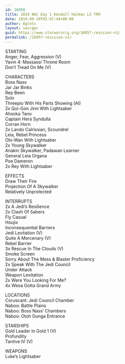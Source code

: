 ```yaml
---
id: 16058
title: 2019 NAC Day 1 Kendall Halman LS TRM
date: 2019-09-10T02:47:44+00:00
author: Aglets
layout: swccgpc
guid: https://www.starwarsccg.org/16057-revision-v1/
permalink: /16057-revision-v1/
---
```

STARTING  
Anger, Fear, Aggression (V)  
Yavin 4: Massassi Throne Room  
Don&#8217;t Tread On Me (V)

CHARACTERS  
Boss Nass  
Jar Jar Binks  
Rep Been  
Solo  
Threepio With His Parts Showing (AI)  
2x Qui-Gon Jinn With Lightsaber  
Ahsoka Tano  
Captain Hera Syndulla  
Corran Horn  
2x Lando Calrissian, Scoundrel  
Leia, Rebel Princess  
Obi-Wan With Lightsaber  
2x Young Skywalker  
Anakin Skywalker, Padawan Learner  
General Leia Organa  
Poe Dameron  
2x Rey With Lightsaber

EFFECTS  
Draw Their Fire  
Projection Of A Skywalker  
Relatively Unprotected

INTERRUPTS  
2x A Jedi&#8217;s Resilience  
2x Clash Of Sabers  
Fly Casual  
Houjix  
Inconsequential Barriers  
Jedi Levitation (V)  
Quite A Mercenary (V)  
Rebel Barrier  
3x Rescue In The Clouds (V)  
Smoke Screen  
Sorry About The Mess & Blaster Proficiency  
2x Speak With The Jedi Council  
Under Attack  
Weapon Levitation  
2x Were You Looking For Me?  
4x Wesa Gotta Grand Army

LOCATIONS  
Coruscant: Jedi Council Chamber  
Naboo: Battle Plains  
Naboo: Boss Nass&#8217; Chambers  
Naboo: Otoh Gunga Entrance

STARSHIPS  
Gold Leader In Gold 1 (V)  
Profundity  
Tantive IV (V)

WEAPONS  
Luke&#8217;s Lightsaber